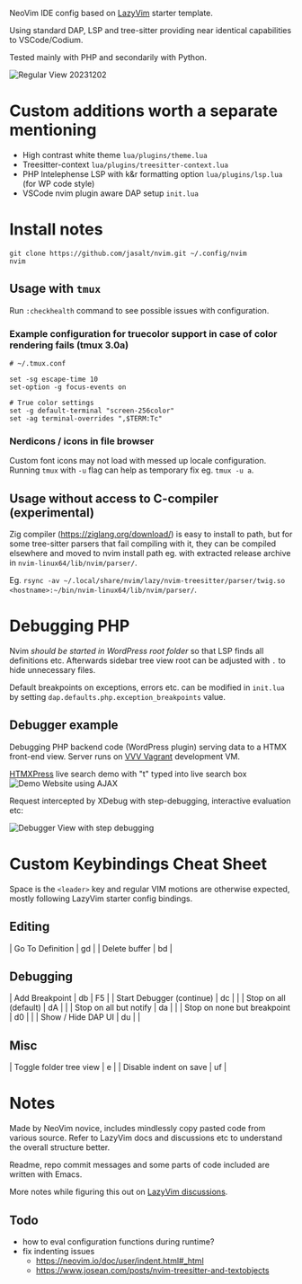 NeoVim IDE config based on [LazyVim](https://github.com/LazyVim/LazyVim) starter template.

Using standard DAP, LSP and tree-sitter providing near identical capabilities to VSCode/Codium.

Tested mainly with PHP and secondarily with Python.

![Regular View 20231202](https://github.com/jasalt/nvim/assets/2306521/ed2e93a3-c60d-4a69-a9d3-ce9c057a4bcd)

# Custom additions worth a separate mentioning

- High contrast white theme `lua/plugins/theme.lua`
- Treesitter-context `lua/plugins/treesitter-context.lua`
- PHP Intelephense LSP with k&r formatting option `lua/plugins/lsp.lua` (for WP code style)
- VSCode nvim plugin aware DAP setup `init.lua`

# Install notes

```
git clone https://github.com/jasalt/nvim.git ~/.config/nvim
nvim
```
## Usage with `tmux`
Run `:checkhealth` command to see possible issues with configuration.

### Example configuration for truecolor support in case of color rendering fails (tmux 3.0a)

```
# ~/.tmux.conf

set -sg escape-time 10
set-option -g focus-events on

# True color settings
set -g default-terminal "screen-256color"
set -ag terminal-overrides ",$TERM:Tc"
```
### Nerdicons / icons in file browser

Custom font icons may not load with messed up locale configuration. Running `tmux` with `-u` flag can help as temporary fix eg. `tmux -u a`.

## Usage without access to C-compiler (experimental)

Zig compiler (https://ziglang.org/download/) is easy to install to path, but for some tree-sitter parsers that fail compiling with it, they can be compiled elsewhere and moved to nvim install path eg. with extracted release archive in `nvim-linux64/lib/nvim/parser/`. 

Eg. `rsync -av ~/.local/share/nvim/lazy/nvim-treesitter/parser/twig.so <hostname>:~/bin/nvim-linux64/lib/nvim/parser/`.

# Debugging PHP

Nvim *should be started in WordPress root folder* so that LSP finds all definitions etc. 
Afterwards sidebar tree view root can be adjusted with `.` to hide unnecessary files.

Default breakpoints on exceptions, errors etc. can be modified in `init.lua` by setting `dap.defaults.php.exception_breakpoints` value.

## Debugger example

Debugging PHP backend code (WordPress plugin) serving data to a HTMX front-end view. Server runs on [VVV Vagrant](https://github.com/svandragt/htmxpress) development VM. 

[HTMXPress](https://github.com/svandragt/htmxpress) live search demo with "t" typed into live search box
![Demo Website using AJAX](https://github.com/jasalt/nvim/assets/2306521/ccbf9707-219f-4ecc-a5e7-570ca08e8d19)

Request intercepted by XDebug with step-debugging, interactive evaluation etc:

![Debugger View with step debugging](https://github.com/jasalt/nvim/assets/2306521/e618510e-e584-4144-942a-52bdc04bfe93)

# Custom Keybindings Cheat Sheet

Space is the `<leader>` key and regular VIM motions are otherwise expected, mostly following LazyVim starter config bindings.

## Editing

| Go To Definition | gd         |
| Delete buffer    | <leader>bd |

## Debugging

| Add Breakpoint              | <leader>db | <leader>F5 |
| Start Debugger (continue)   | <leader>dc |            |
| Stop on all (default)       | <leader>dA |            |
| Stop on all but notify      | <leader>da |            |
| Stop on none but breakpoint | <leader>d0 |            |
| Show / Hide DAP UI          | <leader>du |            |

## Misc

| Toggle folder tree view | <leader>e  |
| Disable indent on save  | <leader>uf |

# Notes

Made by NeoVim novice, includes mindlessly copy pasted code from various source. 
Refer to LazyVim docs and discussions etc to understand the overall structure better.

Readme, repo commit messages and some parts of code included are written with Emacs.

More notes while figuring this out on [LazyVim discussions](https://github.com/LazyVim/LazyVim/discussions/645).

## Todo

- how to eval configuration functions during runtime?
- fix indenting issues
  - https://neovim.io/doc/user/indent.html#_html
  - https://www.josean.com/posts/nvim-treesitter-and-textobjects

